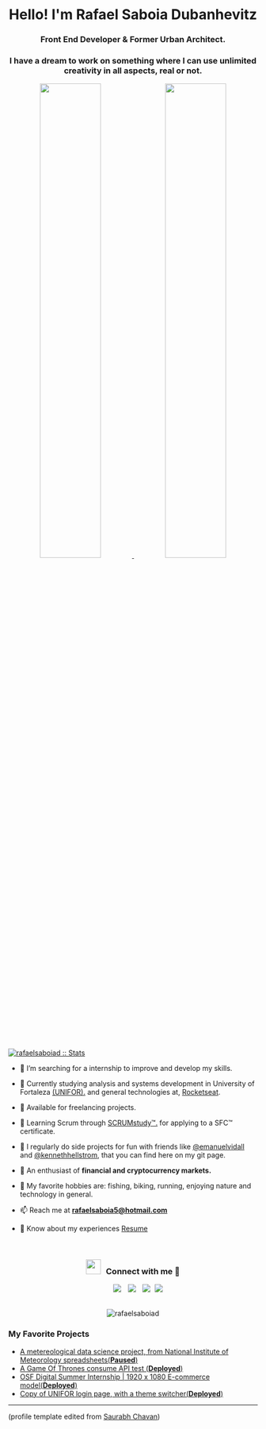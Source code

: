 <h1 align="center">Hello! I'm Rafael Saboia Dubanhevitz</a></h1>
<h3 align="center">Front End Developer & Former Urban Architect.</h3>
<h3 align="center">I have a dream to work on something where I can use unlimited creativity in all aspects, real or not.</h3>


		
<p align="center">
	<a href="https://github.com/rafaelsaboiad/">
		<img width="49.5%" src="https://github-readme-stats.vercel.app/api?username=rafaelsaboiad&show_icons=true&theme=gruvbox&hide_border=true"/>
		<img width="49.5%" src="https://github-readme-streak-stats.herokuapp.com/?user=rafaelsaboiad&theme=gruvbox&hide_border=true"/>
</p>

<a align = "center" href="https://github.com/rafaelsaboiad/">
        <img src="https://github-readme-stats.vercel.app/api/top-langs/?username=rafaelsaboiad&langs_count=6&theme=gruvbox&layout=compact&hide_border=true" alt="rafaelsaboiad :: Stats"/></a>

- 🔭 I’m searching for a internship to improve and develop my skills.

- 🌱 Currently studying analysis and systems development in University of Fortaleza <a href="https://unifor.br/web/guest/sobre-a-unifor" target="blank">(UNIFOR).</a> and general technologies at, <a href="https://www.rocketseat.com.br/" target="blank">Rocketseat</a>.

- 🤝 Available for freelancing projects.

- 🌱 Learning Scrum through <a href="https://www.scrumstudy.com" target="blank">SCRUMstudy™.</a> for applying to a SFC™ certificate.

- 📝 I regularly do side projects for fun with friends like <a href="https://github.com/emanuelvidall" target="blank">@emanuelvidall</a> and <a href="https://github.com/Kennethhellstrom" target="blank">@kennethhellstrom</a>, that you can find here on my git page.

- 💬 An enthusiast of **financial and cryptocurrency markets.**

- 🎣 My favorite hobbies are: fishing, biking, running, enjoying nature and technology in general.

- 📫 Reach me at **rafaelsaboia5@hotmail.com**

- 📄 Know about my experiences <a href="https://github.com/" target="blank">Resume</a>
<br/>
<h3 align="center" > <img src="https://media.giphy.com/media/iY8CRBdQXODJSCERIr/giphy.gif" width="30" height="30" style="margin-right: 10px;">Connect with me 🤝 </h3>

<p align="center">

 <div align="center"  class="icons-social" style="margin-left: 10px;">
        <a style="margin-left: 10px;"  target="_blank" href="https://www.linkedin.com/in/rafael-saboia-dubanhevitz-774520235/">
			<img src="https://img.icons8.com/doodle/40/000000/linkedin--v2.png"></a>
        <a style="margin-left: 10px;" target="_blank" href="https://github.com/rafaelsaboiad">
		<img src="https://img.icons8.com/doodle/40/000000/github--v1.png"></a>
        <a style="margin-left: 10px;" target="_blank" href="https://instagram.com/rafaelsaboia">
			<img src="https://img.icons8.com/doodle/40/000000/instagram-new--v2.png"></a>
		<a style="margin-left: 5px;" target="_blank" href="https://github.com/resume">
					<img src="https://img.icons8.com/plasticine/0.5x/resume.png" ></a>
      </div>
	  <br>
	  <p align="center"> <img src="https://komarev.com/ghpvc/?username=rafaelsaboiad&label=Profile%20views&color=0e75b6&style=flat" alt="rafaelsaboiad" /> </p>

</p>

### My Favorite Projects



- [A metereological data science project, from National Institute of Meteorology spreadsheets(**Paused**)](https://github.com/rafaelsaboiad/rainy-project)
- [A Game Of Thrones consume API test (**Deployed**)](https://github.com/rafaelsaboiad/gotapitest)
- [OSF Digital Summer Internship | 1920 x 1080 E-commerce model(**Deployed**)](https://github.com/rafaelsaboiad/OSF-Summer-Internship)
- [Copy of UNIFOR login page, with a theme switcher(**Deployed**)](https://github.com/rafaelsaboiad/theme-switcher-practice)


---

(profile template edited from [Saurabh Chavan](https://github.com/100rabhcsmc))

